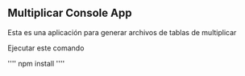 

## Multiplicar Console App

Esta es una aplicación para generar archivos de tablas de multiplicar 

Ejecutar este comando 

''''
npm install
''''